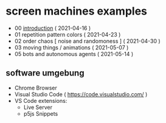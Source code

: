# screen machines examples

* 00 [introduction](/examples/0_introduction) ( 2021-04-16 )
* 01 repetition pattern colors ( 2021-04-23 )
* 02 order chaos [ noise and randomoness ] ( 2021-04-30 )
* 03 moving things / animations ( 2021-05-07 )
* 05 bots and autonomous agents ( 2021-05-14 )

## software umgebung
* Chrome Browser
* Visual Studio Code ( https://code.visualstudio.com/ )
* VS Code extensions:
  - Live Server
  - p5js Snippets


